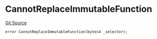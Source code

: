 # CannotReplaceImmutableFunction
[Git Source](https://github.com/thrackle-io/tron/blob/4b8e6b6f1f58764b58a041110acc182dd905d211/src/client/token/handler/diamond/HandlerDiamondLib.sol)


```solidity
error CannotReplaceImmutableFunction(bytes4 _selector);
```

